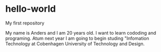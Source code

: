 # hello-world

My first repository

My name is Anders and I am 20 years old. 
I want to learn cododing and programing. Atum next year I am going to begin studing "Infomation Technology at Cobenhagen University of Technology and Design. 
